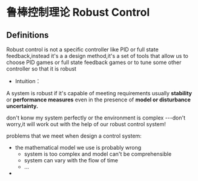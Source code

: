 # 鲁棒控制理论 Robust Control
## Definitions
Robust control is not a specific controller like PID or full state feedback,instead it's a a design method,it's a set of tools that allow us to choose PID games or full state feedback games or to tune some other controller so that it is robust

+ Intuition：

A system is robust if it's capable of meeting requirements usually **stability** or **performance measures** even in the presence of **model or disturbance uncertainty.**

don't konw my system perfectly or the environment is complex ---don't worry,it will work out with the help of our robust control system!

problems that we meet when design a control system:
+ the mathematical model we use is probably wrong
    + system is too complex and model can't be comprehensible
    + system can vary with the flow of time
    + ...
+ 
